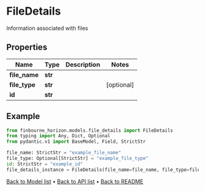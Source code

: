 # FileDetails

Information associated with files
## Properties
Name | Type | Description | Notes
------------ | ------------- | ------------- | -------------
**file_name** | **str** |  | 
**file_type** | **str** |  | [optional] 
**id** | **str** |  | 
## Example

```python
from finbourne_horizon.models.file_details import FileDetails
from typing import Any, Dict, Optional
from pydantic.v1 import BaseModel, Field, StrictStr

file_name: StrictStr = "example_file_name"
file_type: Optional[StrictStr] = "example_file_type"
id: StrictStr = "example_id"
file_details_instance = FileDetails(file_name=file_name, file_type=file_type, id=id)

```

[Back to Model list](../README.md#documentation-for-models) &#8226; [Back to API list](../README.md#documentation-for-api-endpoints) &#8226; [Back to README](../README.md)

